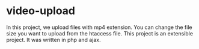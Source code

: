 # video-upload
In this project, we upload files with mp4 extension. You can change the file size you want to upload from the htaccess file. This project is an extensible project. It was written in php and ajax.
